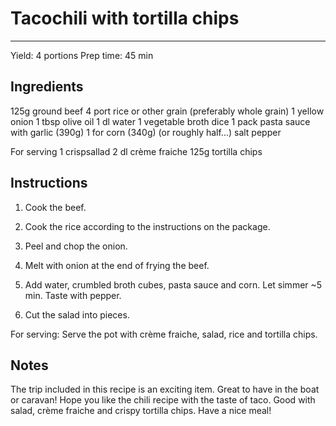 # Tacochili with tortilla chips
---
Yield: 4 portions
Prep time: 45 min

## Ingredients
125g ground beef
4 port rice or other grain (preferably whole grain)
1 yellow onion
1 tbsp olive oil
1 dl water
1 vegetable broth dice
1 pack pasta sauce with garlic (390g)
1 for corn (340g) (or roughly half...)
salt
pepper

For serving
1 crispsallad
2 dl crème fraiche
125g tortilla chips

## Instructions

1. Cook the beef.

2. Cook the rice according to the instructions on the package.

3. Peel and chop the onion.

4. Melt with onion at the end of frying the beef.

5. Add water, crumbled broth cubes, pasta sauce and corn. Let simmer ~5 min. Taste with pepper.

6. Cut the salad into pieces.

For serving: Serve the pot with crème fraiche, salad, rice and tortilla chips.

## Notes

The trip included in this recipe is an exciting item. Great to have in the boat or caravan! Hope you like the chili recipe with the taste of taco. Good with salad, crème fraiche and crispy tortilla chips. Have a nice meal!